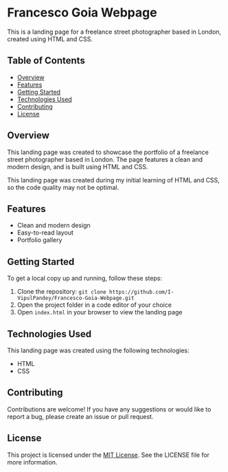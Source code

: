 # Francesco Goia Webpage

This is a landing page for a freelance street photographer based in London, created using HTML and CSS.

## Table of Contents

- [Overview](#overview)
- [Features](#features)
- [Getting Started](#getting-started)
- [Technologies Used](#technologies-used)
- [Contributing](#contributing)
- [License](#license)

## Overview

This landing page was created to showcase the portfolio of a freelance street photographer based in London. The page features a clean and modern design, and is built using HTML and CSS.

This landing page was created during my initial learning of HTML and CSS, so the code quality may not be optimal.

## Features

- Clean and modern design
- Easy-to-read layout
- Portfolio gallery

## Getting Started

To get a local copy up and running, follow these steps:

1. Clone the repository: `git clone https://github.com/I-VipulPandey/Francesco-Goia-Webpage.git`
2. Open the project folder in a code editor of your choice
3. Open `index.html` in your browser to view the landing page

## Technologies Used

This landing page was created using the following technologies:

- HTML
- CSS

## Contributing

Contributions are welcome! If you have any suggestions or would like to report a bug, please create an issue or pull request.


## License

This project is licensed under the [MIT License](https://opensource.org/licenses/MIT). See the LICENSE file for more information.
